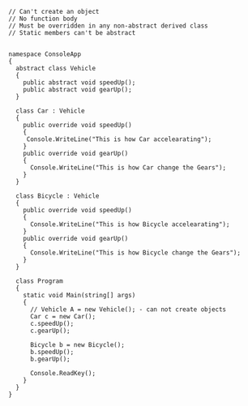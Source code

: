     // Can't create an object
    // No function body
    // Must be overridden in any non-abstract derived class
    // Static members can't be abstract


    namespace ConsoleApp
    {
      abstract class Vehicle
      {
        public abstract void speedUp();
        public abstract void gearUp();
      }
  
      class Car : Vehicle
      {
        public override void speedUp()
        {
         Console.WriteLine("This is how Car accelearating");
        }
        public override void gearUp()
        {
          Console.WriteLine("This is how Car change the Gears");
        }
      }
  
      class Bicycle : Vehicle
      {
        public override void speedUp()
        {
          Console.WriteLine("This is how Bicycle accelearating");
        }
        public override void gearUp()
        {
          Console.WriteLine("This is how Bicycle change the Gears");
        }
      }
  
      class Program
      {
        static void Main(string[] args)
        {
          // Vehicle A = new Vehicle(); - can not create objects
          Car c = new Car();
          c.speedUp();
          c.gearUp();
      
          Bicycle b = new Bicycle();
          b.speedUp();
          b.gearUp();
      
          Console.ReadKey();
        }
      }
    }
